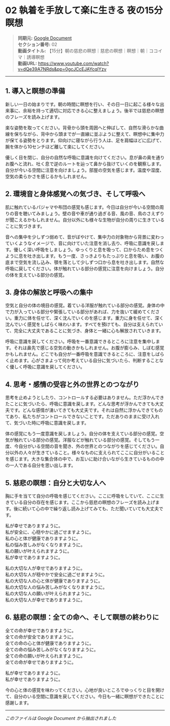 # 02 執着を手放して楽に生きる 夜の15分瞑想

> **同期元:** [Google Document](https://docs.google.com/document/d/1R86x5NkHE6ETztRjntcLZ7seZGP_i1jv8uiAiYokcAk/edit?usp=sharing)  
> **セクション番号:** 02  
> **動画タイトル:** 【15分】朝の慈悲の瞑想｜慈悲の瞑想｜瞑想｜朝｜ココイマ｜誘導瞑想  
> **動画URL:** https://www.youtube.com/watch?v=dQe39A7NRds&pp=0gcJCcEJAYcqIYzv

---

## 1. 導入と瞑想の準備

新しい一日の始まりです。朝の時間に瞑想を行い、その日一日に起こる様々な出来事に、余裕を持って適切に対応できる心に整えましょう。後半では慈悲の瞑想のフレーズを読み上げます。

楽な姿勢を取ってください。背骨から頭を周囲へと伸ばして、自然な滑らかな曲線を保ちながら、背中から頭までが一直線に並ぶように整えて、瞑想中に集中力が保てる姿勢をとります。仰向けに寝ながら行う人は、足を肩幅ほどに広げて、腕を体から10センチほど離して楽にしてください。

優しく目を閉じ、自分の自然な呼吸に意識を向けてください。息が鼻の奥を通りお腹へと流れ、吐く息で逆のルートを辿って鼻から抜けていくのを観察します。自分が今いる空間に注意を向けましょう。部屋の空気を感じます。温度や湿度、空気の柔らかさを感じるかもしれません。

## 2. 環境音と身体感覚への気づき、そして呼吸へ

肌に触れているパジャマや布団の感覚も感じます。今日は自分が今いる空間の周りの音を聴いてみましょう。壁の音や車が通り過ぎる音、風の音、鳥のさえずりが聞こえるかもしれません。自分以外にも様々な生物が自分の周りに生きていることに気づきます。

音への集中を少しずつ弱めて、音がぼやけて、集中力の対象物から背景に変わっていくようなイメージで、音に向けていた注意を消し去り、呼吸に意識を戻します。優しく深い呼吸をしましょう。ゆっくりと息を吸って、口からため息をつくように息を吐き出します。もう一度、さっきよりもたっぷりと息を吸い、お腹の底まで空気を流し込み、顎を落として少しずつ口から息を吐き出します。自然な呼吸に戻してください。体が触れている部分の感覚に注意を向けましょう。自分の体を支えている部分の感覚。

## 3. 身体の解放と呼吸への集中

空気と自分の体の境目の感覚。着ている洋服が触れている部分の感覚。身体の中で力が入っている部分や緊張している部分があれば、力を抜いて緩めてください。重力に体を任せて、深く沈んでいくのを感じます。重力に身を任せて、深く沈んでいく感覚をしばらく味わいます。すべてを預けても、自分は支えられていて、完全に大丈夫であることに気づき、身体と一緒に心も解放されていきます。

呼吸に意識を戻してください。呼吸を一番意識できるところに注意を集中します。それは鼻先で感じる空気の動きかもしれません。お腹が膨らみ、しぼむ感覚かもしれません。どこでも自分が一番呼吸を意識できるところに、注意をしばらく止めます。心がさまよって何か考えている自分に気づいたら、判断することなく優しく呼吸に意識を戻してください。

## 4. 思考・感情の受容と外の世界とのつながり

思考を止めようとしたり、コントロールする必要はありません。ただ浮かんできたことに気づいたら、呼吸に意識を戻します。どんな思考が浮かんできても大丈夫です。どんな感情が湧いてきても大丈夫です。それは自然に浮かんできてものてあり、私たちがコントロールできないことです。ただありのままに受け入れて、気づいた時に呼吸に意識を戻します。

体の感覚にもう一度意識を戻しましょう。自分の体を支えている部分の感覚。空気が触れている部分の感覚。洋服などが触れている部分の感覚。そしてもう一度、今自分がいる空間の音を聞き、外の世界とのつながりを感じてください。自分以外の人々が生きていること。様々なものに支えられてここに自分がいることを感じます。大きな集合体の中で、お互いに助け合いながら生きているものの中の一人である自分を思い出します。

## 5. 慈悲の瞑想：自分と大切な人へ

胸に手を当てて自分の呼吸を感じてください。ここに呼吸をしていて、ここに生きている自分の存在を感じます。ここから慈悲の瞑想のフレーズを読み上げます。後に続いて心の中で繰り返し読み上げてみても、ただ聞いていても大丈夫です。

私が幸せでありますように。  
私が安全に、心穏やかに過ごせますように。  
私の心と体が健康でありますように。  
私の悩み苦しみがなくなりますように。  
私の願いが叶えられますように。  
私が幸せでありますように。

私の大切な人が幸せでありますように。  
私の大切な人が穏やかで安全に過ごせますように。  
私の大切な人の心と体が健康でありますように。  
私の大切な人の悩み苦しみがなくなりますように。  
私の大切な人の願いが叶えられますように。  
私の大切な人が幸せでありますように。

## 6. 慈悲の瞑想：全ての命へ、そして瞑想の終わりに

全ての命が幸せでありますように。  
全ての命が安全でありますように。  
全ての命の心と体が健康でありますように。  
全ての命の悩み苦しみがなくなりますように。  
全ての命の願いが叶えられますように。  
全ての命が幸せでありますように。

私が幸せでありますように。  
私が幸せでありますように。

今の心と体の感覚を味わってください。心地が良いところでゆっくりと目を開けて、自分のいる空間に意識を戻してください。今日も一緒に瞑想ができたことに感謝します。

---

*このファイルは Google Document から抽出されました*
